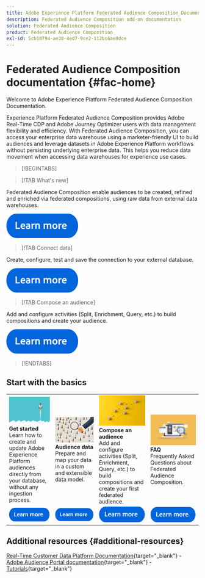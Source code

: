 ```yaml
---
title: Adobe Experience Platform Federated Audience Composition Documentation Home Page
description: Federated Audience Composition add-on documentation
solution: Federated Audience Composition
product: Federated Audience Composition
exl-id: 5cb18794-ae38-4ed7-9ce2-112bc6ae8dce
---
```

# Federated Audience Composition documentation  {#fac-home}

Welcome to Adobe Experience Platform Federated Audience Composition Documentation.

Experience Platform Federated Audience Composition provides Adobe Real-Time CDP and Adobe Journey Optimizer users with data management flexibility and efficiency. With Federated Audience Composition, you can access your enterprise data warehouse using a marketer-friendly UI to build audiences and leverage datasets in Adobe Experience Platform workflows without persisting underlying enterprise data. This helps you reduce data movement when accessing data warehouses for experience use cases.

>[!BEGINTABS]

>[!TAB What's new] 

Federated Audience Composition enable audiences to be created, refined and enriched via federated compositions, using raw data from external data warehouses.

[![image](assets/learn-more-button.svg)](start/release-notes.md)

>[!TAB Connect data]

Create, configure, test and save the connection to your external database.

[![image](assets/learn-more-button.svg)](connections/federated-db.md)

>[!TAB Compose an audience]

Add and configure activities (Split, Enrichment, Query, etc.) to build compositions and create your audience.

[![image](assets/learn-more-button.svg)](compositions/gs-compositions.md)

>[!ENDTABS]

## Start with the basics

<table style="table-layout:fixed">
  <tr style="border: 0;">
    <td>
    <a href="start/get-started.md"><img src="assets/do-not-localize/start-quick.png"></a>
    <div><strong>Get started</strong><br/>Learn how to create and update Adobe Experience Platform audiences directly from your database, without any ingestion process.
    </div>
    </td>
    <td>
    <a href="data-management/gs-models.md"><img src="assets/do-not-localize/start-profiles.png"></a>
    <div><strong>Audience data</strong><br/>Prepare and map your data in a custom and extensible data model.
    </div>
    </td>
    <td>
    <a href="compositions/gs-compositions.md"><img src="assets/do-not-localize/start-journey.jpeg"></a>
    <div><strong>Compose an audience</strong><br/>Add and configure activities (Split, Enrichment, Query, etc.) to build compositions and create your first federated audience.
    </div>
    </td>
    <td>
    <a href="start/faq.md"><img src="assets/do-not-localize/start-faq.png"></a>
    <div><strong>FAQ</strong><br/>Frequently Asked Questions about Federated Audience Composition.</div>
    </td>
  </tr>
  <tr style="border: 0;">
    <td><a href="start/get-started.md"><img src="assets/learn-more-button.svg"></a></td>
    <td><a href="data-management/gs-models.md"><img src="assets/learn-more-button.svg"></a></td>
    <td><a href="compositions/gs-compositions.md"><img src="assets/learn-more-button.svg"></a></td>
    <td><a href="start/faq.md"><img src="assets/learn-more-button.svg"></a></td>
    </tr>
</table>

## Additional resources  {#additional-resources}

[Real-Time Customer Data Platform Documentation](https://experienceleague.adobe.com/en/docs/experience-platform/rtcdp/home){target="_blank"} - [Adobe Audience Portal documentation](https://experienceleague.adobe.com/en/docs/experience-platform/segmentation/ui/audience-dashboard){target="_blank"} - [Tutorials](https://experienceleague.adobe.com/en/docs/platform-learn/tutorials/audiences/introduction-to-audience-portal-and-composition){target="_blank"}
